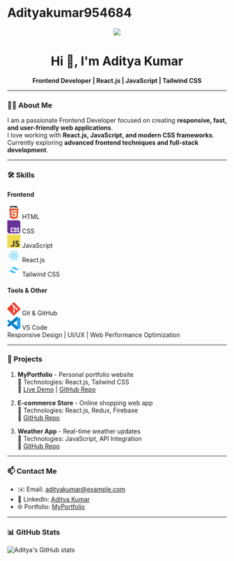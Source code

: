 # Adityakumar954684

<p align="center">
  <img src="https://media.giphy.com/media/hvRJCLFzcasrR4ia7z/giphy.gif" width="150"/>
</p>

<h1 align="center">Hi 👋, I'm Aditya Kumar</h1>
<p align="center">
  <strong>Frontend Developer | React.js | JavaScript | Tailwind CSS</strong>
</p>

---

### 👨‍💻 About Me
I am a passionate Frontend Developer focused on creating **responsive, fast, and user-friendly web applications**.  
I love working with **React.js, JavaScript, and modern CSS frameworks**.  
Currently exploring **advanced frontend techniques and full-stack development**.

---

### 🛠 Skills

#### Frontend
<img src="https://raw.githubusercontent.com/github/explore/main/topics/html/html.png" width="30"/> HTML  
<img src="https://raw.githubusercontent.com/github/explore/main/topics/css/css.png" width="30"/> CSS  
<img src="https://raw.githubusercontent.com/github/explore/main/topics/javascript/javascript.png" width="30"/> JavaScript  
<img src="https://raw.githubusercontent.com/github/explore/main/topics/react/react.png" width="30"/> React.js  
<img src="https://raw.githubusercontent.com/github/explore/main/topics/tailwind/tailwind.png" width="30"/> Tailwind CSS  

#### Tools & Other
<img src="https://raw.githubusercontent.com/github/explore/main/topics/git/git.png" width="30"/> Git & GitHub  
<img src="https://raw.githubusercontent.com/github/explore/main/topics/vscode/vscode.png" width="30"/> VS Code  
Responsive Design | UI/UX | Web Performance Optimization  

---

### 🚀 Projects
1. **MyPortfolio** - Personal portfolio website  
   🔹 Technologies: React.js, Tailwind CSS  
   🔗 [Live Demo](#) | [GitHub Repo](#)

2. **E-commerce Store** - Online shopping web app  
   🔹 Technologies: React.js, Redux, Firebase  
   🔗 [GitHub Repo](#)

3. **Weather App** - Real-time weather updates  
   🔹 Technologies: JavaScript, API Integration  
   🔗 [GitHub Repo](#)

---

### 📫 Contact Me
- ✉️ Email: adityakumar@example.com  
- 🔗 LinkedIn: [Aditya Kumar](https://www.linkedin.com/in/adityakumar/)  
- 🌐 Portfolio: [MyPortfolio](https://your-portfolio-link.com)  

---

### 📊 GitHub Stats
![Aditya's GitHub stats](https://github-readme-stats.vercel.app/api?username=yourusername&show_icons=true&theme=radical)
